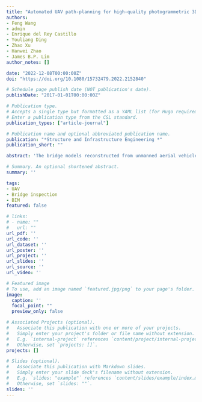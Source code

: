 ```yaml
---
title: "Automated UAV path-planning for high-quality photogrammetric 3D bridge reconstruction"
authors:
- Feng Wang
- admin
- Enrique del Rey Castillo
- Youliang Ding
- Zhao Xu
- Hanwei Zhao
- James B.P. Lim
author_notes: []

date: "2022-12-08T00:00:00Z"
doi: "https://doi.org/10.1080/15732479.2022.2152840"

# Schedule page publish date (NOT publication's date).
publishDate: "2017-01-01T00:00:00Z"

# Publication type.
# Accepts a single type but formatted as a YAML list (for Hugo requirements).
# Enter a publication type from the CSL standard.
publication_types: ["article-journal"]

# Publication name and optional abbreviated publication name.
publication: "*Structure and Infrastructure Engineering *"
publication_short: ""

abstract: 'The bridge models reconstructed from unmanned aerial vehicle (UAV) images via photogrammetry are often reported to have quality issues (e.g., high noise, insufficient resolution and precision loss) and thus restrict their application in bridge inspection. To address this problem, this paper proposes a novel Building Information Model (BIM)-based 3D path planning method for improving the quality of photogrammetric bridge models by optimising the UAV flight plan. This method firstly uses a simple BIM model as input and considers inspection and photogrammetry requirements to generate effective UAV viewpoints. Then it adjusts inaccessible UAV viewpoints that are in occupied space or cannot meet the flight safety rules. Finally, a feasible flight trajectory is generated through all valid viewpoints. To evaluate the performance of the proposed method, two prototypes were developed to automate the path planning and on-site image acquisition, respectively, and were tested on a real girder bridge. The results showed that, compared with the common UAV flight plan used in current practice, the proposed method could: (1) generate a more precise bridge model with fewer noise points and higher visual quality to support damage detection; and (2) significantly improve the efficiency of photogrammetric 3D bridge reconstruction with reduced human interventions in image collection and processing.'

# Summary. An optional shortened abstract.
summary: ''

tags:
- UAV
- Bridge inspection
- BIM
featured: false

# links:
# - name: ""
#   url: ""
url_pdf: ''
url_code: ''
url_dataset: ''
url_poster: ''
url_project: ''
url_slides: ''
url_source: ''
url_video: ''

# Featured image
# To use, add an image named `featured.jpg/png` to your page's folder. 
image:
  caption: ''
  focal_point: ""
  preview_only: false

# Associated Projects (optional).
#   Associate this publication with one or more of your projects.
#   Simply enter your project's folder or file name without extension.
#   E.g. `internal-project` references `content/project/internal-project/index.md`.
#   Otherwise, set `projects: []`.
projects: []

# Slides (optional).
#   Associate this publication with Markdown slides.
#   Simply enter your slide deck's filename without extension.
#   E.g. `slides: "example"` references `content/slides/example/index.md`.
#   Otherwise, set `slides: ""`.
slides: ''
---
```


